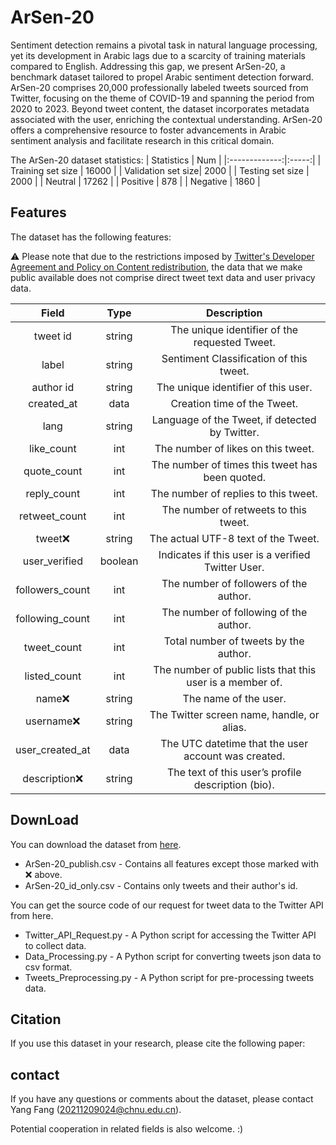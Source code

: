 # ArSen-20
Sentiment detection remains a pivotal task in natural language processing, yet its development in Arabic lags due to a scarcity of training materials compared to English. Addressing this gap, we present ArSen-20, a benchmark dataset tailored to propel Arabic sentiment detection forward. ArSen-20 comprises 20,000 professionally labeled tweets sourced from Twitter, focusing on the theme of COVID-19 and spanning the period from 2020 to 2023. Beyond tweet content, the dataset incorporates metadata associated with the user, enriching the contextual understanding. ArSen-20 offers a comprehensive resource to foster advancements in Arabic sentiment analysis and facilitate research in this critical domain.

The ArSen-20 dataset statistics:
| Statistics   |   Num  | 
|:-------------:|:-----:|
| Training set size | 16000 |
| Validation set size| 2000 |
| Testing set size | 2000 |
| Neutral | 17262 |
| Positive | 878 |
| Negative | 1860 |

## Features
The dataset has the following features:

⚠️ Please note that due to the restrictions imposed by [Twitter's Developer Agreement and Policy on Content redistribution](https://developer.twitter.com/en/developer-terms/agreement-and-policy), the data that we make public available does not comprise direct tweet text data and user privacy data.

| Field   |  Type  |  Description  |
|:-----------:| :--------: |:----------------: |
| tweet id     | string     | The unique identifier of the requested Tweet.     |
| label   | string     | Sentiment Classification of this tweet.     |
| author id   | string    |The unique identifier of this user.     |
| created_at  | data     | Creation time of the Tweet.    |
| lang  | string     | Language of the Tweet, if detected by Twitter.    |
| like_count  | int     |The number of likes on this tweet.|
|quote_count  | int    | The number of times this tweet has been quoted.    |
| reply_count   | int     | The number of replies to this tweet.    |
| retweet_count| int    | The number of retweets to this tweet.    |
| tweet❌   | string     | The actual UTF-8 text of the Tweet.    |
|user_verified  | boolean     | Indicates if this user is a verified Twitter User.     |
|followers_count  | int     |The number of followers of the author.     |
| following_count  | int     | The number of following of the author.    |
| tweet_count  | int     | Total number of tweets by the author.    |
| listed_count | int     |The number of public lists that this user is a member of.    |
|name❌ | string     | The name of the user.    |
| username❌   | string     | The Twitter screen name, handle, or alias.    |
| user_created_at| data     | The UTC datetime that the user account was created.     |
| description❌  | string     | The text of this user’s profile description (bio).     |

## DownLoad
You can download the dataset from [here](https://github.com/123fangyang/ArSen-20/tree/main/data).
+ ArSen-20_publish.csv - Contains all features except those marked with ❌ above.
+ ArSen-20_id_only.csv - Contains only tweets and their author's id.

You can get the source code of our request for tweet data to the Twitter API from here.
+ Twitter_API_Request.py - A Python script for accessing the Twitter API to collect data.
+ Data_Processing.py - A Python script for converting tweets json data to csv format.
+ Tweets_Preprocessing.py - A Python script for pre-processing tweets data.

## Citation
If you use this dataset in your research, please cite the following paper:

## contact
If you have any questions or comments about the dataset, please contact Yang Fang (20211209024@chnu.edu.cn).

Potential cooperation in related fields is also welcome. :)
